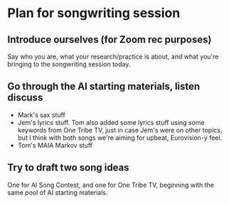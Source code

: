 # Plan for songwriting session

## Introduce ourselves (for Zoom rec purposes)
Say who you are, what your research/practice is about, and what you're bringing to the songwriting session today.

## Go through the AI starting materials, listen discuss

* Mark's sax stuff
* Jem's lyrics stuff. Tom also added some lyrics stuff using some keywords from One Tribe TV, just in case Jem's were on other topics, but I think with both songs we're aiming for upbeat, Eurovision-y feel.
* Tom's MAIA Markov stuff

## Try to draft two song ideas
One for AI Song Contest, and one for One Tribe TV, beginning with the same pool of AI starting materials.
